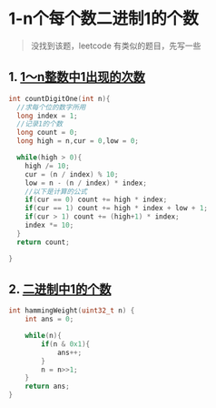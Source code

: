 # 1-n个每个数二进制1的个数

> 没找到该题，leetcode 有类似的题目，先写一些





## 1. [1～n整数中1出现的次数](https://leetcode-cn.com/problems/1nzheng-shu-zhong-1chu-xian-de-ci-shu-lcof/)

```c
int countDigitOne(int n){
  //求每个位的数字所用
  long index = 1;
  //记录1的个数
  long count = 0;
  long high = n,cur = 0,low = 0;

  while(high > 0){
    high /= 10;
    cur = (n / index) % 10;
    low = n - (n / index) * index;
    //以下是计算的公式
    if(cur == 0) count += high * index;
    if(cur == 1) count += high * index + low + 1;
    if(cur > 1) count += (high+1) * index;
    index *= 10;
  }
  return count;

}
```



##  2. [二进制中1的个数](https://leetcode-cn.com/problems/er-jin-zhi-zhong-1de-ge-shu-lcof/)

```c
int hammingWeight(uint32_t n) {
    int ans = 0;

    while(n){
        if(n & 0x1){
            ans++;
        }
        n = n>>1;
    }
    return ans;
}
```

